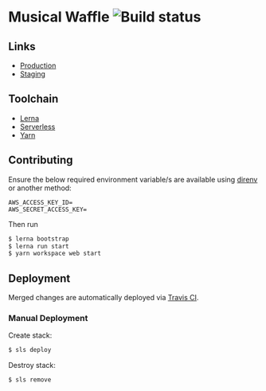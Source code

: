 # Musical Waffle ![Build status](https://travis-ci.com/sourcier/musical-waffle.svg?branch=develop)

## Links

- [Production](https://sourcier.uk)
- [Staging](https://d1jdni2enio11g.cloudfront.net)

## Toolchain

* [Lerna](https://lerna.js.org)
* [Serverless](https://www.serverless.com)
* [Yarn](http://yarnpkg.com)

## Contributing

Ensure the below required environment variable/s are available using [direnv](https://direnv.net/) or another method:

```
AWS_ACCESS_KEY_ID=
AWS_SECRET_ACCESS_KEY=
```
Then run

```bash
$ lerna bootstrap
$ lerna run start
$ yarn workspace web start
```

## Deployment

Merged changes are automatically deployed via [Travis CI](https://travis-ci.com/sourcier/musical-waffle).

### Manual Deployment

Create stack:

```bash
$ sls deploy
```

Destroy stack:

```bash
$ sls remove
```
